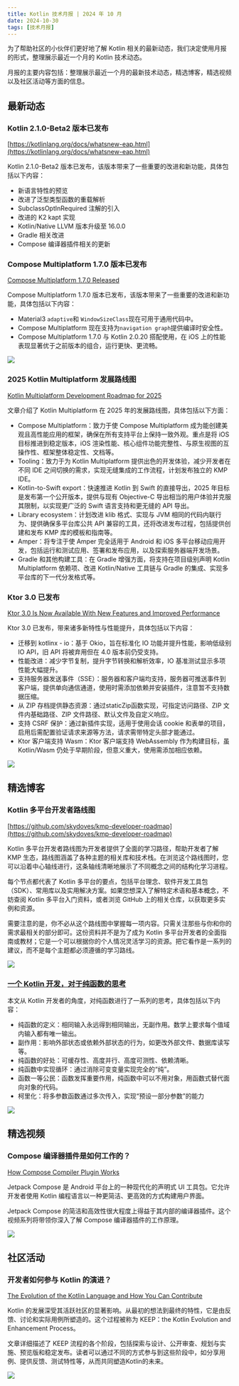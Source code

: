```yaml
---
title: Kotlin 技术月报 | 2024 年 10 月
date: 2024-10-30
tags: [技术月报]
---
```


为了帮助社区的小伙伴们更好地了解 Kotlin 相关的最新动态，我们决定使用月报的形式，整理展示最近一个月的 Kotlin 技术动态。

月报的主要内容包括：整理展示最近一个月的最新技术动态，精选博客，精选视频以及社区活动等方面的信息。

## 最新动态
### Kotlin 2.1.0-Beta2 版本已发布
[https://kotlinlang.org/docs/whatsnew-eap.html](https://kotlinlang.org/docs/whatsnew-eap.html)

Kotlin 2.1.0-Beta2 版本已发布，该版本带来了一些重要的改进和新功能，具体包括以下内容：

- 新语言特性的预览
- 改进了泛型类型函数的重载解析
- SubclassOptInRequired 注解的引入
- 改进的 K2 kapt 实现
- Kotlin/Native LLVM 版本升级至 16.0.0
- Gradle 相关改进
- Compose 编译器插件相关的更新

### Compose Multiplatform 1.7.0 版本已发布
[Compose Multiplatform 1.7.0 Released](https://blog.jetbrains.com/kotlin/2024/10/compose-multiplatform-1-7-0-released/)

Compose Multiplatform 1.7.0 版本已发布，该版本带来了一些重要的改进和新功能，具体包括以下内容：

- Material3 `adaptive`和 `WindowSizeClass`现在可用于通用代码中。 
- Compose Multiplatform 现在支持为`navigation graph`提供编译时安全性。 
- Compose Multiplatform 1.7.0 与 Kotlin 2.0.20 搭配使用，在 iOS 上的性能表现显著优于之前版本的组合，运行更快、更流畅。

![](https://raw.gitmirror.com/RicardoJiang/resource/refs/heads/main/2024/october/p5.webp)

### 2025 Kotlin Multiplatform 发展路线图
[Kotlin Multiplatform Development Roadmap for 2025](https://blog.jetbrains.com/kotlin/2024/10/kotlin-multiplatform-development-roadmap-for-2025/)

文章介绍了 Kotlin Multiplatform 在 2025 年的发展路线图，具体包括以下方面：

- Compose Multiplatform：致力于使 Compose Multiplatform 成为能创建美观且高性能应用的框架，确保在所有支持平台上保持一致外观。重点是将 iOS 目标推进到稳定版本，iOS 渲染性能、核心组件功能完整性、与原生视图的互操作性、框架整体稳定性、文档等。
- Tooling：致力于为 Kotlin Multiplatform 提供出色的开发体验，减少开发者在不同 IDE 之间切换的需求，实现无缝集成的工作流程，计划发布独立的 KMP IDE。
- Kotlin-to-Swift export：快速推进 Kotlin 到 Swift 的直接导出，2025 年目标是发布第一个公开版本，提供与现有 Objective-C 导出相当的用户体验并克服其限制，以实现更广泛的 Swift 语言支持和更无缝的 API 导出。
- Library ecosystem：计划改进 klib 格式、实现与 JVM 相同的代码内联行为、提供确保多平台库公共 API 兼容的工具，还将改进发布过程，包括提供创建和发布 KMP 库的模板和指南等。
- Amper：将专注于使 Amper 完全适用于 Android 和 iOS 多平台移动应用开发，包括运行和测试应用、签署和发布应用，以及探索服务器端开发场景。
- Gradle 和其他构建工具：在 Gradle 增强方面，将支持在项目级别声明 Kotlin Multiplatform 依赖项、改进 Kotlin/Native 工具链与 Gradle 的集成、实现多平台库的下一代分发格式等。

### Ktor 3.0 已发布
[Ktor 3.0 Is Now Available With New Features and Improved Performance](https://blog.jetbrains.com/kotlin/2024/10/ktor-3-0/)

Ktor 3.0 已发布，带来诸多新特性与性能提升，具体包括以下内容：

- 迁移到 kotlinx - io：基于 Okio，旨在标准化 IO 功能并提升性能，影响低级别 IO API，旧 API 将被弃用但在 4.0 版本前仍受支持。
- 性能改进：减少字节复制，提升字节转换和解析效率，IO 基准测试显示多项性能大幅提升。
- 支持服务器发送事件（SSE）：服务器和客户端均支持，服务器可推送事件到客户端，提供单向通信通道，使用时需添加依赖并安装插件，注意暂不支持数据压缩。
- 从 ZIP 存档提供静态资源：通过staticZip函数实现，可指定访问路径、ZIP 文件内基础路径、ZIP 文件路径、默认文件及自定义响应。
- 支持 CSRF 保护：通过新插件实现，适用于使用会话 cookie 和表单的项目，启用后需配置验证请求来源等方法，请求需带特定头部才能通过。
- Ktor 客户端支持 Wasm：Ktor 客户端支持 WebAssembly 作为构建目标，虽 Kotlin/Wasm 仍处于早期阶段，但意义重大，使用需添加相应依赖。

![](https://raw.gitmirror.com/RicardoJiang/resource/refs/heads/main/2024/october/p6.webp)

## 精选博客
### Kotlin 多平台开发者路线图
[https://github.com/skydoves/kmp-developer-roadmap](https://github.com/skydoves/kmp-developer-roadmap)

Kotlin 多平台开发者路线图为开发者提供了全面的学习路径，帮助开发者了解 KMP 生态，路线图涵盖了各种主题的相关库和技术栈。在浏览这个路线图时，您可以沿着中心轴线进行，这条轴线清晰地展示了不同概念之间的结构化学习进程。

每个节点都代表了 Kotlin 多平台的要点，包括平台理念、软件开发工具包（SDK）、常用库以及实用解决方案。如果您想深入了解特定术语和基本概念，不妨查阅 Kotlin 多平台入门资料，或者浏览 GitHub 上的相关仓库，以获取更多实例和资源。

需要注意的是，你不必从这个路线图中掌握每一项内容。只需关注那些与你和你的需求最相关的部分即可。这份资料并不是为了成为 Kotlin 多平台开发者的全面指南或教材；它是一个可以根据你的个人情况灵活学习的资源。把它看作是一系列的建议，而不是每个主题都必须遵循的学习路线。

![](https://raw.gitmirror.com/RicardoJiang/resource/refs/heads/main/2024/october/p4.png)

### [一个 Kotlin 开发，对于纯函数的思考](https://juejin.cn/post/7321049383571046409)
本文从 Kotlin 开发者的角度，对纯函数进行了一系列的思考，具体包括以下内容：

- 纯函数的定义：相同输入永远得到相同输出，无副作用。数学上要求每个值域内输入都有唯一输出。
- 副作用：影响外部状态或依赖外部状态的行为，如更改外部文件、数据库读写等。
- 纯函数的好处：可缓存性、高度并行、高度可测性、依赖清晰。
- 纯函数中实现循环：通过消除可变变量实现完全的“纯”。
- 函数一等公民：函数发挥重要作用，纯函数中可以不用对象，用函数式替代面向对象的代码。
- 柯里化：将多参数函数通过多次传入，实现“预设一部分参数”的能力

![](https://raw.gitmirror.com/RicardoJiang/resource/refs/heads/main/2024/october/p7.webp)

## 精选视频
### Compose 编译器插件是如何工作的？
[How Compose Compiler Plugin Works](https://www.youtube.com/playlist?list=PLY-K9deHTAW6tfEelsK1izNBuagWZ7kHl)

Jetpack Compose 是 Android 平台上的一种现代化的声明式 UI 工具包。它允许开发者使用 Kotlin 编程语言以一种更简洁、更高效的方式构建用户界面。

Jetpack Compose 的简洁和高效性很大程度上得益于其内部的编译器插件。这个视频系列将带领你深入了解 Compose 编译器插件的工作原理。

![](https://raw.gitmirror.com/RicardoJiang/resource/refs/heads/main/2024/october/p8.png)
## 社区活动
### 开发者如何参与 Kotlin 的演进？
[The Evolution of the Kotlin Language and How You Can Contribute](https://blog.jetbrains.com/kotlin/2024/10/the-evolution-of-the-kotlin-language-and-how-emyou-em-can-contribute/)

Kotlin 的发展深受其活跃社区的显著影响。从最初的想法到最终的特性，它是由反馈、讨论和实际用例所塑造的。这个过程被称为 KEEP：the Kotlin Evolution and Enhancement Process。

文章详细描述了 KEEP 流程的各个阶段，包括探索与设计、公开审查、规划与实施、预览版和稳定发布。读者可以通过不同的方式参与到这些阶段中，如分享用例、提供反馈、测试特性等，从而共同塑造Kotlin的未来。

![](https://raw.gitmirror.com/RicardoJiang/resource/refs/heads/main/2024/october/p3.webp)